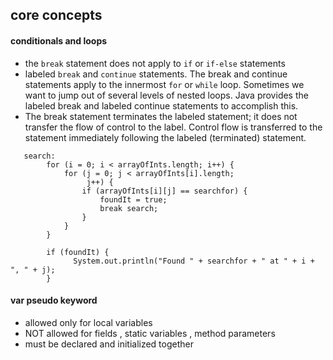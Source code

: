 ## core concepts
#### conditionals and loops
- the `break` statement does not apply to `if` or `if-else` statements
- labeled `break` and `continue` statements. The break and continue statements apply to the innermost `for` or `while` loop. Sometimes we want to jump out of several levels of nested loops. Java provides the labeled break and labeled continue statements to accomplish this.
- The break statement terminates the labeled statement; it does not transfer the flow of control to the label. Control flow is transferred to the statement immediately following the labeled (terminated) statement.
```
   search:
        for (i = 0; i < arrayOfInts.length; i++) {
            for (j = 0; j < arrayOfInts[i].length;
                 j++) {
                if (arrayOfInts[i][j] == searchfor) {
                    foundIt = true;
                    break search;
                }
            }
        }

        if (foundIt) {
              System.out.println("Found " + searchfor + " at " + i + ", " + j);
        } 
 ```


 #### var pseudo keyword
 - allowed only for local variables
 - NOT allowed for fields , static variables , method parameters
 - must be declared and initialized together